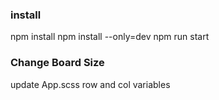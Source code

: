 ### install
npm install
npm install --only=dev
npm run start

### Change Board Size
update App.scss row and col variables